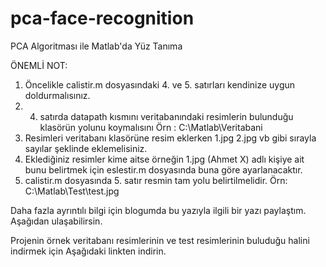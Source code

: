 # pca-face-recognition
PCA Algoritması ile Matlab'da Yüz Tanıma

ÖNEMLİ NOT:
1. Öncelikle calistir.m dosyasındaki 4. ve 5. satırları kendinize uygun doldurmalısınız.
2. 4. satırda datapath kısmını veritabanındaki resimlerin bulunduğu klasörün yolunu koymalısını Örn : C:\Matlab\Veritabani
3. Resimleri veritabanı klasörüne resim eklerken 1.jpg 2.jpg vb gibi sırayla sayılar şeklinde eklemelisiniz.
4. Eklediğiniz resimler kime aitse örneğin 1.jpg (Ahmet X) adlı kişiye ait bunu belirtmek için eslestir.m dosyasında buna göre ayarlanacaktır.
5. calistir.m dosyasında 5. satır resmin tam yolu belirtilmelidir. Örn: C:\Matlab\Test\test.jpg


Daha fazla ayrıntılı bilgi için blogumda bu yazıyla ilgili bir yazı paylaştım. Aşağıdan ulaşabilirsin.

Projenin örnek veritabanı resimlerinin ve test resimlerinin buluduğu halini indirmek için Aşağıdaki linkten indirin.
